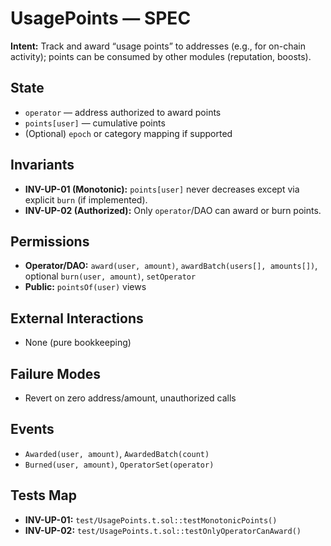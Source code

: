 # UsagePoints — SPEC

**Intent:** Track and award “usage points” to addresses (e.g., for on-chain activity); points can be consumed by other modules (reputation, boosts).

## State
- `operator` — address authorized to award points
- `points[user]` — cumulative points
- (Optional) `epoch` or category mapping if supported

## Invariants
- **INV-UP-01 (Monotonic):** `points[user]` never decreases except via explicit `burn` (if implemented).
- **INV-UP-02 (Authorized):** Only `operator`/DAO can award or burn points.

## Permissions
- **Operator/DAO:** `award(user, amount)`, `awardBatch(users[], amounts[])`, optional `burn(user, amount)`, `setOperator`
- **Public:** `pointsOf(user)` views

## External Interactions
- None (pure bookkeeping)

## Failure Modes
- Revert on zero address/amount, unauthorized calls

## Events
- `Awarded(user, amount)`, `AwardedBatch(count)`
- `Burned(user, amount)`, `OperatorSet(operator)`

## Tests Map
- **INV-UP-01:** `test/UsagePoints.t.sol::testMonotonicPoints()`
- **INV-UP-02:** `test/UsagePoints.t.sol::testOnlyOperatorCanAward()`
